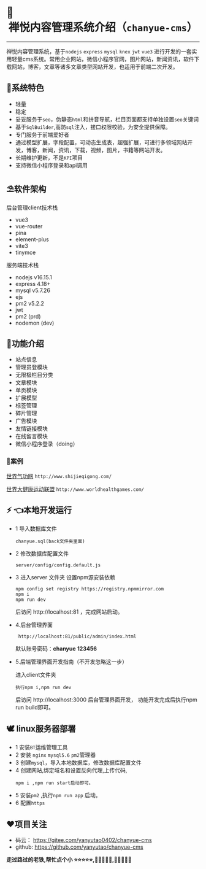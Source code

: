 # 💒<center>禅悦内容管理系统介绍（`chanyue-cms`）</center> 
------
 禅悦内容管理系统，基于`nodejs` `express` `mysql` `knex` `jwt` `vue3` 进行开发的一套实用轻量cms系统。常用企业网站，微信小程序官网，图片网站，新闻资讯，软件下载网站，博客，文章等诸多文章类型网站开发，也适用于前端二次开发。


## 🌈系统特色

* 轻量
* 稳定
* 妥妥服务于`seo`，伪静态`html`和拼音导航，栏目页面都支持单独设置`seo`关键词
* 基于`SqlBuilder`,高防`sql`注入，接口权限校验，为安全提供保障。
* 专门服务于前端爱好者
* 通过模型扩展，字段配置，可动态生成表，超强扩展，可进行多领域网站开发，博客，新闻，资讯，下载，视频，图片，书籍等网站开发。
* 长期维护更新，不是`KPI`项目
* 支持微信小程序登录和api调用


## ⛱️软件架构

后台管理client技术栈

* vue3 
* vue-router
* pina 
* element-plus 
* vite3
* tinymce

服务端技术栈

* nodejs v16.15.1
* express 4.18+
* mysql v5.7.26
* ejs
* pm2   v5.2.2
* jwt 
* pm2 (prd)
* nodemon (dev)
  
## 🚧功能介绍

* 站点信息
* 管理员登模块
* 无限极栏目分类
* 文章模块
* 单页模块
* 扩展模型
* 标签管理
* 碎片管理
* 广告模块
* 友情链接模块
* 在线留言模块
* 微信小程序登录（doing）

### 🍅️案例


[世界气功网](http://www.shijieqigong.com/) `http://www.shijieqigong.com/`

[世界大健康运动联盟](http://www.worldhealthgames.com/) `http://www.worldhealthgames.com/`



## ⚡ 👈本地开发运行

* 1 导入数据库文件 
    ```
    chanyue.sql(back文件夹里面)
    ```
* 2 修改数据库配置文件
    
    ```
    server/config/config.default.js
    ```
* 3 进入server 文件夹
    设置npm源安装依赖
    ```
    npm config set registry https://registry.npmmirror.com
    npm i 
    npm run dev 
    ```
    后访问 http://localhost:81 ，完成网站启动。

*  4.后台管理界面  
   ```
    http://localhost:81/public/admin/index.html 
    ```
   默认账号密码：**chanyue**  **123456**

* 5.后端管理界面开发指南（不开发忽略这一步）

    进入client文件夹
    ```
    执行npm i,npm run dev  
    ```
    后访问 http://localhost:3000 后台管理界面开发，
    功能开发完成后执行npm run build即可。
    


## 🕊 linux服务器部署

* 1 安装`BT`运维管理工具
* 2 安装 `nginx` `mysql5.6`  `pm2`管理器 
* 3 创建`mysql`，导入本地数据库，修改数据库配置文件
* 4 创建网站,绑定域名和设置反向代理,上传代码,
    ```
    npm i ,npm run start启动即可。
    ```
* 5 安装`pm2` ,执行`npm run app` 启动。
* 6 配置`https`


## ❤️项目关注     
* 码云：   https://gitee.com/yanyutao0402/chanyue-cms
* github: https://github.com/yanyutao/chanyue-cms

**走过路过的老铁,帮忙点个小 ⭐⭐⭐⭐⭐,🤝🤝🤝🤝🤝,🙏🙏🙏🙏🙏**
